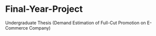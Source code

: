 # Final-Year-Project
Undergraduate Thesis (Demand Estimation of Full-Cut Promotion on E-Commerce Company)
